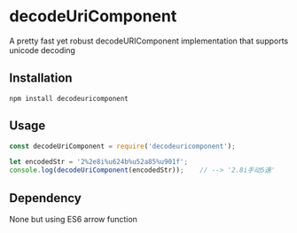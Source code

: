 decodeUriComponent
==========

A pretty fast yet robust decodeURIComponent implementation that supports unicode decoding
## Installation

```
npm install decodeuricomponent
```

## Usage
```javascript
const decodeUriComponent = require('decodeuricomponent');

let encodedStr = '2%2e8i%u624b%u52a85%u901f';
console.log(decodeUriComponent(encodedStr));	// --> '2.8i手动5速'
```


Dependency
---------------
None but using ES6 arrow function
